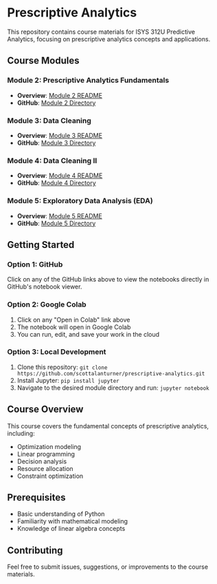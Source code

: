 # Prescriptive Analytics

This repository contains course materials for ISYS 312U Predictive Analytics, focusing on prescriptive analytics concepts and applications.

## Course Modules

### Module 2: Prescriptive Analytics Fundamentals
- **Overview**: [Module 2 README](Module2/README.md)
- **GitHub**: [Module 2 Directory](Module2/)


### Module 3: Data Cleaning
- **Overview**: [Module 3 README](Module%203%20Data%20Cleaning/README.md)
- **GitHub**: [Module 3 Directory](Module%203%20Data%20Cleaning/)


### Module 4: Data Cleaning II
- **Overview**: [Module 4 README](Module%204%20Data%20Cleaning%20II/README.md)
- **GitHub**: [Module 4 Directory](Module%204%20Data%20Cleaning%20II/)


### Module 5: Exploratory Data Analysis (EDA)
- **Overview**: [Module 5 README](Module%205%20EDA/README.md)
- **GitHub**: [Module 5 Directory](Module%205%20EDA/)


## Getting Started

### Option 1: GitHub
Click on any of the GitHub links above to view the notebooks directly in GitHub's notebook viewer.

### Option 2: Google Colab
1. Click on any "Open in Colab" link above
2. The notebook will open in Google Colab
3. You can run, edit, and save your work in the cloud

### Option 3: Local Development
1. Clone this repository: `git clone https://github.com/scottalanturner/prescriptive-analytics.git`
2. Install Jupyter: `pip install jupyter`
3. Navigate to the desired module directory and run: `jupyter notebook`

## Course Overview

This course covers the fundamental concepts of prescriptive analytics, including:
- Optimization modeling
- Linear programming
- Decision analysis
- Resource allocation
- Constraint optimization

## Prerequisites

- Basic understanding of Python
- Familiarity with mathematical modeling
- Knowledge of linear algebra concepts

## Contributing

Feel free to submit issues, suggestions, or improvements to the course materials.
